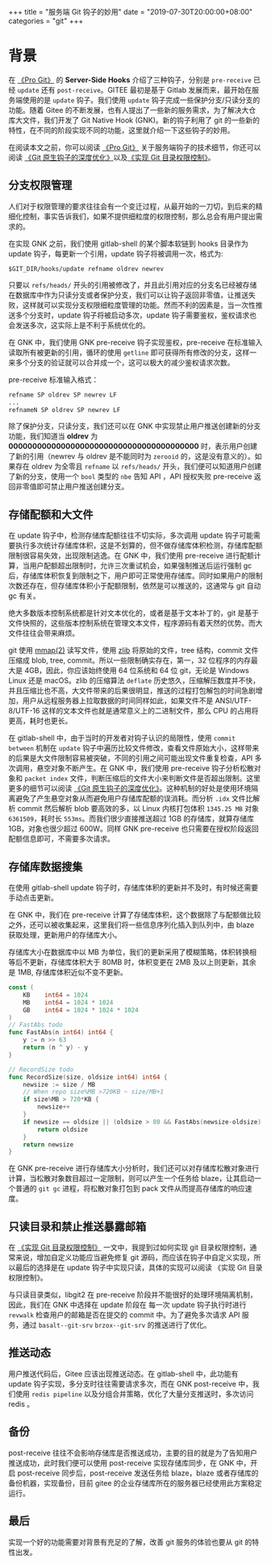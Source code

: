 +++
title = "服务端 Git 钩子的妙用"
date = "2019-07-30T20:00:00+08:00"
categories = "git"
+++
# 背景
在 [《Pro Git》](https://git-scm.com/book/en/v2/Customizing-Git-Git-Hooks) 的 **Server-Side Hooks** 介绍了三种钩子，分别是 `pre-receive` 已经 `update` 还有 `post-receive`。GITEE 最初是基于 Gitlab 发展而来，最开始在服务端使用的是 `update` 钩子。我们使用 `update` 钩子完成一些保护分支/只读分支的功能。随着 Gitee 的不断发展，也有人提出了一些新的服务需求，为了解决大仓库大文件，我们开发了 Git Native Hook (GNK)。新的钩子利用了 git 的一些新的特性，在不同的阶段实现不同的功能，这里就介绍一下这些钩子的妙用。

在阅读本文之前，你可以阅读 [《Pro Git》](https://git-scm.com/book/en/v2/Customizing-Git-Git-Hooks) 关于服务端钩子的技术细节，你还可以阅读 [《Git 原生钩子的深度优化》](https://forcemz.net/git/2017/11/22/GitNativeHookDepthOptimization/)以及[《实现 Git 目录权限控制》](https://forcemz.net/git/2019/04/01/ImplementGitDirPermissionControl/)。

## 分支权限管理

人们对于权限管理的要求往往会有一个变迁过程，从最开始的一刀切，到后来的精细化控制，事实告诉我们，如果不提供细粒度的权限控制，那么总会有用户提出需求的。

在实现 GNK 之前，我们使用 gitlab-shell 的某个脚本软链到 hooks 目录作为 update 钩子，每更新一个引用，update 钩子将被调用一次，格式为:

```shell
$GIT_DIR/hooks/update refname oldrev newrev
```
只要以 `refs/heads/` 开头的引用被修改了，并且此引用对应的分支名已经被存储在数据库中作为只读分支或者保护分支，我们可以让钩子返回非零值，让推送失败，这样就可以实现分支权限细粒度管理的功能。然而不利的因素是，当一次性推送多个分支时，update 钩子将被启动多次，update 钩子需要鉴权，鉴权请求也会发送多次，这实际上是不利于系统优化的。

在 GNK 中，我们使用 GNK pre-receive 钩子实现鉴权，pre-receive 在标准输入读取所有被更新的引用，循环的使用 `getline` 即可获得所有修改的分支，这样一来多个分支的验证就可以合并成一个，这可以极大的减少鉴权请求次数。

pre-receive 标准输入格式：

```txt
refname SP oldrev SP newrev LF
...
refnameN SP oldrev SP newrev LF
```

除了保护分支，只读分支，我们还可以在 GNK 中实现禁止用户推送创建新的分支功能，我们知道当 **oldrev** 为 **0000000000000000000000000000000000000000** 时，表示用户创建了新的引用（newrev 与 oldrev 是不能同时为 `zerooid` 的，这是没有意义的）。如果存在 oldrev 为全零且 `refname`  以 `refs/heads/` 开头，我们便可以知道用户创建了新的分支，使用一个 `bool` 类型的 `nbe` 告知 API ，API 授权失败 pre-receive 返回非零值即可禁止用户推送创建分支。

## 存储配额和大文件

在 update 钩子中，检测存储库配额往往不切实际，多次调用 update 钩子可能需要执行多次统计存储库体积，这是不划算的，但不做存储库体积检测，存储库配额限制很容易失效，出现限制逃逸。在 GNK 中，我们使用 pre-receive 进行配额计算，当用户配额超出限制时，允许三次重试机会，如果强制推送后运行强制 gc 后，存储库体积恢复到限制之下，用户即可正常使用存储库。同时如果用户的限制次数还存在，但存储库体积小于配额限制，依然是可以推送的，这通常与 git 自动 gc 有关。

绝大多数版本控制系统都是针对文本优化的，或者是基于文本补丁的，git 是基于文件快照的，这些版本控制系统在管理文本文件，程序源码有着天然的优势。而大文件往往会带来麻烦。

git 使用 [mmap(2)](https://linux.die.net/man/2/mmap) 读写文件，使用 [zlib](https://github.com/madler/zlib) 将原始的文件，tree 结构，commit 文件压缩成 blob, tree, commit。所以一些限制确实存在，第一，32 位程序的内存最大是 4GB，因此，你应该始终使用 64 位系统和 64 位 git，无论是 Windows Linux 还是 macOS。zlib 的压缩算法 `deflate` 历史悠久，压缩解压数度并不快，并且压缩比也不高，大文件带来的后果很明显，推送的过程打包解包的时间急剧增加，用户从远程服务器上拉取数据的时间同样如此，如果文件不是 ANSI/UTF-8/UTF-16 这样的文本文件也就是通常意义上的二进制文件，那么 CPU 的占用将更高，耗时也更长。

在 gitlab-shell 中，由于当时的开发者对钩子认识的局限性，使用 `commit between` 机制在 `update` 钩子中遍历比较文件修改，查看文件原始大小，这样带来的后果是大文件限制容易被突破，不同的引用之间可能出现文件重复检查，API 多次调用，悬空对象不断产生。在 GNK 中，我们使用 pre-receive 钩子分析松散对象和 `packet index` 文件，判断压缩后的文件大小来判断文件是否超出限制。这里更多的细节可以阅读 [《Git 原生钩子的深度优化》](https://forcemz.net/git/2017/11/22/GitNativeHookDepthOptimization/)。这种机制的好处是使用环境隔离避免了产生悬空对象从而避免用户存储库配额的误消耗。而分析 `.idx` 文件比解析 commit 然后解析 blob 要高效的多，以 Linux 内核打包体积 `1345.25 MB` 对象 `6361509`，耗时长 `553ms`。而我们很少直接推送超过 1GB 的存储库，就算存储库 1GB，对象也很少超过 600W。同样 GNK pre-receive 也只需要在授权阶段返回配额信息即可，不需要多次请求。

## 存储库数据搜集

在使用 gitlab-shell update 钩子时，存储库体积的更新并不及时，有时候还需要手动点击更新。

在 GNK 中，我们在 pre-receive 计算了存储库体积，这个数据除了与配额做比较之外，还可以被收集起来，这里我们将一些信息序列化插入到队列中，由 blaze 获取处理，更新用户的存储库大小。

存储库大小在数据库中以 MB 为单位，我们的更新采用了模糊策略，体积转换相等后不更新，存储库体积大于 80MB 时，体积变更在 2MB 及以上则更新，其余是 1MB, 存储库体积近似不变不更新。

```go
const (
	KB    int64 = 1024
	MB    int64 = 1024 * 1024
	GB    int64 = 1024 * 1024 * 1024
)
// FastAbs todo
func FastAbs(n int64) int64 {
	y := n >> 63
	return (n ^ y) - y
}

// RecordSize todo
func RecordSize(size, oldsize int64) int64 {
	newsize := size / MB
	// When repo size%MB >720KB ~ size/MB+1
	if size%MB > 720*KB {
		newsize++
	}
	if newsize == oldsize || (oldsize > 80 && FastAbs(newsize-oldsize) < 2) {
		return oldsize
	}
	return newsize
}

```

在 GNK pre-receive 进行存储库大小分析时，我们还可以对存储库松散对象进行计算，当松散对象数目超过一定限制，则可以产生一个任务给 blaze，让其启动一个普通的 `git gc` 进程，将松散对象打包到 pack 文件从而提高存储库的响应速度。

## 只读目录和禁止推送暴露邮箱

在 [《实现 Git 目录权限控制》](https://forcemz.net/git/2019/04/01/ImplementGitDirPermissionControl/) 一文中，我提到过如何实现 git 目录权限控制，通常来说，增加自定义功能应当避免修复 git 源码，而应该在钩子中自定义实现，所以最后的选择是在 update 钩子中实现只读，具体的实现可以阅读 《实现 Git 目录权限控制》。

与只读目录类似，libgit2 在 pre-receive 阶段并不能很好的处理环境隔离机制，因此，我们在 GNK 中选择在 update 阶段在 每一次 update 钩子执行时进行 `revwalk` 检查用户的邮箱是否在提交的 commit 中。为了避免多次请求 API 服务，通过 `basalt--git-srv` `brzox--git-srv` 的推送进行了优化。

## 推送动态

用户推送代码后，Gitee 应该出现推送动态。在 gitlab-shell 中，此功能有 update 钩子实现，多分支时往往需要请求多次，而在 GNK post-receive 中，我们使用 `redis pipeline` 以及分组合并策略，优化了大量分支推送时，多次访问 redis 。

## 备份

post-receive 往往不会影响存储库是否推送成功，主要的目的就是为了告知用户推送成功，此时我们便可以使用 post-receive 实现存储库同步，在 GNK 中，开启 post-receive 同步后，post-receive 发送任务给 blaze，blaze 或者存储库的备份机器，实现备份，目前 gitee 的企业存储库所在的服务器已经使用此方案稳定运行。


## 最后

实现一个好的功能需要对背景有充足的了解，改善 git 服务的体验也要从 git 的特性出发。

